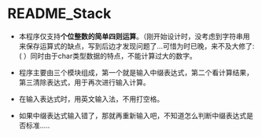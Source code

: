 # README_Stack

- 本程序仅支持**个位整数的简单四则运算**。（刚开始设计时，没考虑到字符串用来保存运算式的缺点，写到后边才发现问题了...可惜为时已晚，来不及大修了:(  ）同时由于char类型数据的特点，不能计算过大的数字。
- 程序主要由三个模块组成，第一个就是输入中缀表达式，第二个看计算结果，第三清除表达式，用于再次进行输入计算。

- 在输入表达式时，用英文输入法，不用打空格。
- 如果中缀表达式输入错了，那就再重新输入吧，不知道怎么判断中缀表达式是否标准.....